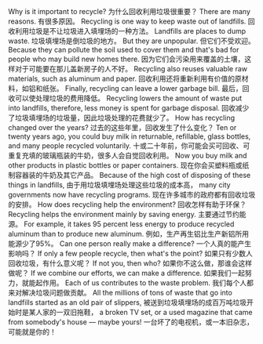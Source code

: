 Why is it important to recycle?
为什么回收利用垃圾很重要？
There are many reasons.
有很多原因。
Recycling is one way to keep waste out of landfills.
回收利用垃圾是不让垃圾进入填埋场的一种方法。
Landfills are places to dump waste.
垃圾填埋场是倒垃圾的地方。
But they are unpopular.
但它们不受欢迎。
Because they can pollute the soil used to cover them and that's bad for people who may build new homes there.
因为它们会污染用来覆盖的土壤，这样对于可能要在那儿盖新房子的人不好。
Recycling also reuses valuable raw materials, such as aluminum and paper.
回收利用还将重新利用有价值的原材料，如铝和纸张。
Finally, recycling can leave a lower garbage bill.
最后，回收可以使处理垃圾的费用降低。
Recycling lowers the amount of waste put into landfills, therefore, less money is spent for garbage disposal.
回收减少了垃圾填埋场的垃圾量，因此垃圾处理的花费就少了。
How has recycling changed over the years?
过去的这些年里，回收发生了什么变化？
Ten or twenty years ago, you could buy milk in returnable, refillable, glass bottles, and many people recycled voluntarily.
十或二十年前，你可能会买可回收、可重复充填的玻璃瓶装的牛奶，很多人会自觉回收利用。
Now you buy milk and other products in plastic bottles or paper containers.
现在你会买塑料瓶或纸制容器装的牛奶及其它产品。
Because of the high cost of disposing of these things in landfills,
由于用垃圾填埋场处理这些垃圾的成本高，
many city governments now have recycling programs.
现在许多城市的政府都有回收垃圾的安排。
How does recycling help the environment?
回收怎样有助于环保？
Recycling helps the environment mainly by saving energy.
主要通过节约能源。
For example, it takes 95 percent less energy to produce recycled aluminum than to produce new aluminum.
例如，生产再生铝比生产新铝所用能源少了95%。
Can one person really make a difference?
一个人真的能产生影响吗？
If only a few people recycle, then what's the point?
如果只有少数人回收垃圾，有什么意义呢？
If not you, then who?
如果你不这么做，那谁会这样做呢？
If we combine our efforts, we can make a difference.
如果我们一起努力，就能起作用。
Each of us contributes to the waste problem.
我们每个人都来对解决垃圾问题做贡献。
All the millions of tons of waste that go into landfills started as an old pair of slippers,
被送到垃圾填埋场的成百万吨垃圾开始时是某人家的一双旧拖鞋，
a broken TV set, or a used magazine that came from somebody's house — maybe yours!
一台坏了的电视机，或一本旧杂志，可能就是你的！
